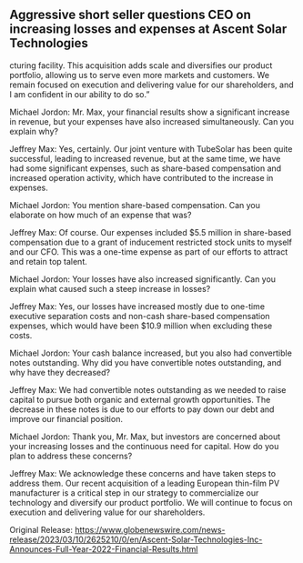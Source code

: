 ## Aggressive short seller questions CEO on increasing losses and expenses at Ascent Solar Technologies
cturing facility. This acquisition adds scale and diversifies our product portfolio, allowing us to serve even more markets and customers. We remain focused on execution and delivering value for our shareholders, and I am confident in our ability to do so.”

Michael Jordon: Mr. Max, your financial results show a significant increase in revenue, but your expenses have also increased simultaneously. Can you explain why?

Jeffrey Max: Yes, certainly. Our joint venture with TubeSolar has been quite successful, leading to increased revenue, but at the same time, we have had some significant expenses, such as share-based compensation and increased operation activity, which have contributed to the increase in expenses.

Michael Jordon: You mention share-based compensation. Can you elaborate on how much of an expense that was?

Jeffrey Max: Of course. Our expenses included $5.5 million in share-based compensation due to a grant of inducement restricted stock units to myself and our CFO. This was a one-time expense as part of our efforts to attract and retain top talent.

Michael Jordon: Your losses have also increased significantly. Can you explain what caused such a steep increase in losses?

Jeffrey Max: Yes, our losses have increased mostly due to one-time executive separation costs and non-cash share-based compensation expenses, which would have been $10.9 million when excluding these costs.

Michael Jordon: Your cash balance increased, but you also had convertible notes outstanding. Why did you have convertible notes outstanding, and why have they decreased?

Jeffrey Max: We had convertible notes outstanding as we needed to raise capital to pursue both organic and external growth opportunities. The decrease in these notes is due to our efforts to pay down our debt and improve our financial position.

Michael Jordon: Thank you, Mr. Max, but investors are concerned about your increasing losses and the continuous need for capital. How do you plan to address these concerns?

Jeffrey Max: We acknowledge these concerns and have taken steps to address them. Our recent acquisition of a leading European thin-film PV manufacturer is a critical step in our strategy to commercialize our technology and diversify our product portfolio. We will continue to focus on execution and delivering value for our shareholders.




Original Release: https://www.globenewswire.com/news-release/2023/03/10/2625210/0/en/Ascent-Solar-Technologies-Inc-Announces-Full-Year-2022-Financial-Results.html